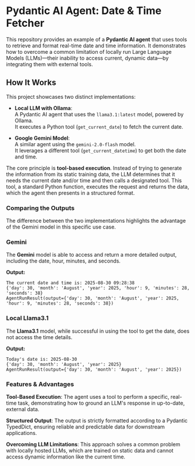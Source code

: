 # Pydantic AI Agent: Date & Time Fetcher

This repository provides an example of a **Pydantic AI agent** that uses tools to retrieve and format real-time date and time information. It demonstrates how to overcome a common limitation of locally run Large Language Models (LLMs)—their inability to access current, dynamic data—by integrating them with external tools.



##  How It Works

This project showcases two distinct implementations:

- **Local LLM with Ollama**:  
  A Pydantic AI agent that uses the `llama3.1:latest` model, powered by Ollama.  
  It executes a Python tool (`get_current_date`) to fetch the current date.

- **Google Gemini Model**:  
  A similar agent using the `gemini-2.0-flash` model.  
  It leverages a different tool (`get_current_datetime`) to get both the date and time.

The core principle is **tool-based execution**. Instead of trying to generate the information from its static training data, the LLM determines that it needs the current date and/or time and then calls a designated tool. This tool, a standard Python function, executes the request and returns the data, which the agent then presents in a structured format.



### Comparing the Outputs

The difference between the two implementations highlights the advantage of the Gemini model in this specific use case.

### Gemini
The **Gemini** model is able to access and return a more detailed output, including the date, hour, minutes, and seconds.

**Output:**
```
The current date and time is: 2025-08-30 09:28:38
{'day': 30, 'month': 'August', 'year': 2025, 'hour': 9, 'minutes': 28, 'seconds': 38}
AgentRunResult(output={'day': 30, 'month': 'August', 'year': 2025, 'hour': 9, 'minutes': 28, 'seconds': 38})
```

### Local Llama3.1
The **Llama3.1** model, while successful in using the tool to get the date, does not access the time details.

**Output:**
```
Today's date is: 2025-08-30
{'day': 30, 'month': 'August', 'year': 2025}
AgentRunResult(output={'day': 30, 'month': 'August', 'year': 2025})
```


### Features & Advantages
**Tool-Based Execution**: The agent uses a tool to perform a specific, real-time task, demonstrating how to ground an LLM's response in up-to-date, external data.

**Structured Output**: The output is strictly formatted according to a Pydantic TypedDict, ensuring reliable and predictable data for downstream applications.

**Overcoming LLM Limitations**: This approach solves a common problem with locally hosted LLMs, which are trained on static data and cannot access dynamic information like the current time.